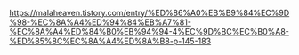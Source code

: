 https://malaheaven.tistory.com/entry/%ED%86%A0%EB%B9%84%EC%9D%98-%EC%8A%A4%ED%94%84%EB%A7%81-%EC%8A%A4%ED%84%B0%EB%94%94-4%EC%9D%BC%EC%B0%A8-%ED%85%8C%EC%8A%A4%ED%8A%B8-p-145-183
